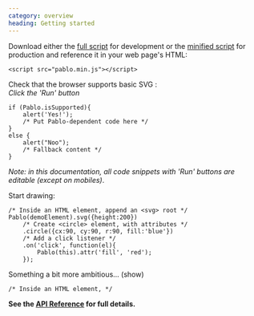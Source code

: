 ```yaml
--- 
category: overview
heading: Getting started
---
```


Download either the <a href="http://pablojs.com/downloads/pablo.js" target="_blank">full script</a> for development or the <a href="http://pablojs.com/downloads/pablo.min.js" target="_blank">minified script</a> for production and reference it in your web page's HTML:

    <script src="pablo.min.js"></script>

Check that the browser supports basic SVG <a id="has-browser-support" href="http://caniuse.com/#search=svg" target="_blank"> </a>:  
_Click the 'Run' button_

    if (Pablo.isSupported){
        alert('Yes!');
        /* Put Pablo-dependent code here */
    }
    else {
        alert("Noo");
        /* Fallback content */
    }

<script>
    if ('addEventListener' in document){
        document.addEventListener('DOMContentLoaded', function(){
            isSupportedText = Pablo.isSupported ? ' (yours does)' : "yours doesn't";
            document.getElementById('has-browser-support').textContent = isSupportedText;
        }, false);
    }
</script>

_Note: in this documentation, all code snippets with 'Run' buttons are editable (except on mobiles)_.

Start drawing:

    /* Inside an HTML element, append an <svg> root */
    Pablo(demoElement).svg({height:200})
        /* Create <circle> element, with attributes */
        .circle({cx:90, cy:90, r:90, fill:'blue'})
        /* Add a click listener */
        .on('click', function(el){
            Pablo(this).attr('fill', 'red');
        });

<div class="showhide">
Something a bit more ambitious... (<span class="showhide-control">show</span>)

<div class="showhide-content">
    
    /* Inside an HTML element, */

</div>
</div>

**See the [API Reference][api] for full details.**

<script>
    (function(){
        jQuery('.showhide').each(function(i, el){
            var container = jQuery(el),
                control = ('.showhide-control', container),
                content = ('.showhide-content', container),
                hidden  = control.text() === 'show';

            if (hidden){
                content.hide();
            }

            control.toggle(function(){
                hidden = !hidden;
                if (hidden){
                    content.hide();
                    control.text('show');
                }
                else {
                    content.show();
                    control.text('hide');
                }
            });
        });
    }());
</script>


[pablo-site]: http://pablojs.com
[api]: http://pablojs.com/api/
